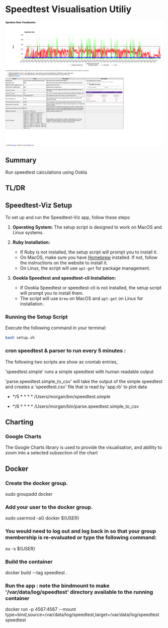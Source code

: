 # Speedtest Visualisation Utiliy
![Sppedtest Visualisation](https://github.com/morganism/speedtest-viz/blob/master/images/page_speedtest-viz_app_mainpage.png?raw=true)

## Summary

Run speedtest calculations using Ookla 


## TL/DR

## Speedtest-Viz Setup

To set up and run the Speedtest-Viz app, follow these steps:

1. **Operating System:** The setup script is designed to work on MacOS and Linux systems.

2. **Ruby Installation:**
   - If Ruby is not installed, the setup script will prompt you to install it.
   - On MacOS, make sure you have [Homebrew](https://brew.sh/) installed. If not, follow the instructions on the website to install it.
   - On Linux, the script will use `apt-get` for package management.

3. **Oookla Speedtest and speedtest-cli Installation:**
   - If Oookla Speedtest or speedtest-cli is not installed, the setup script will prompt you to install them.
   - The script will use `brew` on MacOS and `apt-get` on Linux for installation.

### Running the Setup Script

Execute the following command in your terminal:

```bash
bash setup.sh
```



### cron speedtest  & parser to run every 5 minutes : 

The following two scripts are show as crontab entries, 

'speedtest.simple' runs a simple speedtest with human readable output

'parse.speedtest.simple_to_csv' will take the output of the simple speedtest and creates a 'speedtest.csv' file that is read by 'app.rb' to plot data


- */5 * * * * /Users/morgan/bin/speedtest.simple

- */6 * * * * /Users/morgan/bin/parse.speedtest.simple_to_csv


## Charting

### Google Charts

The Google Charts library is used to provide the visualisation, and abillity to zoom into a selected subsection of the chart


## Docker

### Create the docker group.

sudo groupadd docker

### Add your user to the docker group.

sudo usermod -aG docker ${USER}

### You would need to log out and log back in so that your group membership is re-evaluated or type the following command:

su -s ${USER}

### Build the container

docker build --tag speedtest .

### Run the app : note the bindmount to make '/var/data/log/speedtest' directory available to the running container

docker run -p 4567:4567 --mount type=bind,source=/var/data/log/speedtest,target=/var/data/log/speedtest speedtest
